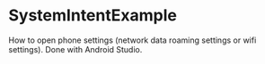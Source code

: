 # SystemIntentExample
How to open phone settings (network data roaming settings or wifi settings). Done with Android Studio.
